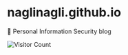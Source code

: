 # naglinagli.github.io
:triangular_ruler: Personal Information Security blog

![Visitor Count](https://profile-counter.glitch.me/test/count.svg)
